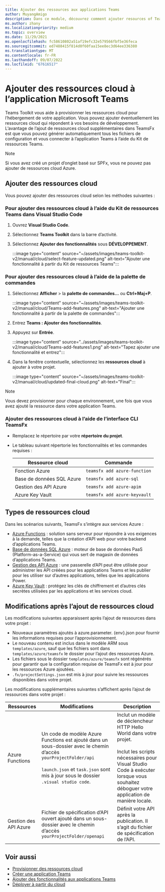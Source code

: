 ```yaml
---
title: Ajouter des ressources aux applications Teams
author: MuyangAmigo
description: Dans ce module, découvrez comment ajouter resources of Teams Toolkit, advantages, limitations and capabilities
ms.author: zhany
ms.localizationpriority: medium
ms.topic: overview
ms.date: 11/29/2021
ms.openlocfilehash: fc58610802a51af19efc32e579566fbf5e36feca
ms.sourcegitcommit: ed7488415f814d0f60faa15ee8ec3d64ee336380
ms.translationtype: MT
ms.contentlocale: fr-FR
ms.lasthandoff: 09/07/2022
ms.locfileid: "67616517"
---
```

# <a name="add-cloud-resources-to-microsoft-teams-app"></a>Ajouter des ressources cloud à l’application Microsoft Teams

Teams Toolkit vous aide à provisionner les ressources cloud pour l’hébergement de votre application. Vous pouvez ajouter éventuellement les ressources cloud qui répondent à vos besoins de développement. L’avantage de l’ajout de ressources cloud supplémentaires dans TeamsFx est que vous pouvez générer automatiquement tous les fichiers de configuration et vous connecter à l’application Teams à l’aide du Kit de ressources Teams.

> [!NOTE]
> Si vous avez créé un projet d’onglet basé sur SPFx, vous ne pouvez pas ajouter de ressources cloud Azure.

## <a name="add-cloud-resources"></a>Ajouter des ressources cloud

Vous pouvez ajouter des ressources cloud selon les méthodes suivantes :

### <a name="to-add-cloud-resources-by-using-teams-toolkit-in-visual-studio-code"></a>Pour ajouter des ressources cloud à l’aide du Kit de ressources Teams dans Visual Studio Code

   1. Ouvrez **Visual Studio Code**.
   1. Sélectionnez **Teams Toolkit** dans la barre d’activité.
   1. Sélectionnez **Ajouter des fonctionnalités** sous **DÉVELOPPEMENT**.

        :::image type="content" source="~/assets/images/teams-toolkit-v2/manual/cloud/select-feature-updated.png" alt-text="Ajouter une fonctionnalité à partir du Kit de ressources Teams":::

### <a name="to-add-cloud-resources-by-using-command-palette"></a>Pour ajouter des ressources cloud à l’aide de la palette de commandes

   1. Sélectionnez **Afficher** >  la **palette de commandes...** ou **Ctrl+Maj+P**.

      :::image type="content" source="~/assets/images/teams-toolkit-v2/manual/cloud/Teams-add-features.png" alt-text="Ajouter une fonctionnalité à partir de la palette de commandes":::

   1. Entrez **Teams : Ajouter des fonctionnalités**.
   1. Appuyez sur **Entrée**.

      :::image type="content" source="../assets/images/teams-toolkit-v2/manual/cloud/Teams-add-features1.png" alt-text="Tapez ajouter une fonctionnalité et entrez":::

   1. Dans la fenêtre contextuelle, sélectionnez les **ressources cloud** à ajouter à votre projet.

      :::image type="content" source="~/assets/images/teams-toolkit-v2/manual/cloud/updated-final-cloud.png" alt-text="Final":::

  > [!NOTE]
  > Vous devez provisionner pour chaque environnement, une fois que vous avez ajouté la ressource dans votre application Teams.

### <a name="add-cloud-resources-using-teamsfx-cli"></a>Ajouter des ressources cloud à l’aide de l’interface CLI TeamsFx

* Remplacez le répertoire par votre **répertoire du projet**.
* Le tableau suivant répertorie les fonctionnalités et les commandes requises :

  |Ressource cloud|Commande|
  |---------------|----------|
  | Fonction Azure|`teamsfx add azure-function`|
  | Base de données SQL Azure|`teamsfx add azure-sql`|
  | Gestion des API Azure|`teamsfx add azure-apim`|
  | Azure Key Vault|`teamsfx add azure-keyvault`|

## <a name="types-of-cloud-resources"></a>Types de ressources cloud

Dans les scénarios suivants, TeamsFx s’intègre aux services Azure :

* [Azure Functions](/azure/azure-functions/functions-overview) : solution sans serveur pour répondre à vos exigences à la demande, telles que la création d’API web pour votre backend d’applications Teams.
* [Base de données SQL Azure](/azure/azure-sql/database/sql-database-paas-overview) : moteur de base de données PaaS (Platform-as-a-Service) qui vous sert de magasin de données d’applications Teams.
* [Gestion des API Azure](deploy.md) : une passerelle d’API peut être utilisée pour administrer les API créées pour les applications Teams et les publier pour les utiliser sur d’autres applications, telles que les applications Power.
* [Azure Key Vault](/azure/key-vault/general/overview) : protégez les clés de chiffrement et d’autres clés secrètes utilisées par les applications et les services cloud.

## <a name="changes-after-adding-cloud-resources"></a>Modifications après l’ajout de ressources cloud

Les modifications suivantes apparaissent après l’ajout de ressources dans votre projet :

* Nouveaux paramètres ajoutés à azure.parameter. {env}.json pour fournir les informations requises pour l’approvisionnement.
* Le nouveau contenu est inclus dans le modèle ARM sous `templates/azure`, sauf que les fichiers sont dans `templates/azure/teamsfx` le dossier pour l’ajout des ressources Azure.
* Les fichiers sous le dossier `templates/azure/teamsfx` sont régénérés pour garantir que la configuration requise de TeamsFx est à jour pour les ressources Azure ajoutées.
* `.fx/projectSettings.json` est mis à jour pour suivre les ressources disponibles dans votre projet.

Les modifications supplémentaires suivantes s’affichent après l’ajout de ressources dans votre projet :

|Ressources|Modifications|Description|
|---------------|---------------|-----------------------------|
|Azure Functions|Un code de modèle Azure Functions est ajouté dans un sous-dossier avec le chemin d’accès `yourProjectFolder/api`</br></br>`launch.json` et `task.json` sont mis à jour sous le dossier `.visual studio code`.| Inclut un modèle de déclencheur HTTP Hello World dans votre projet.</br></br> Inclut les scripts nécessaires pour Visual Studio Code à exécuter lorsque vous souhaitez déboguer votre application de manière locale.|
|Gestion des API Azure|Fichier de spécification d’API ouvert ajouté dans un sous-dossier avec le chemin d’accès `yourProjectFolder/openapi`|Définit votre API après la publication. Il s’agit du fichier de spécification de l’API.|

## <a name="see-also"></a>Voir aussi

* [Provisionner des ressources cloud](provision.md)
* [Créer une application Teams](create-new-project.md)
* [Ajouter des fonctionnalités aux applications Teams](add-capability.md)
* [Déployer à partir du cloud](deploy.md)
